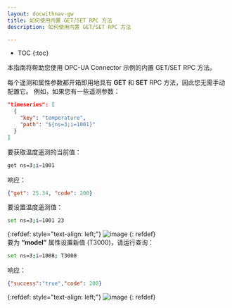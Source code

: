 ```yaml
---
layout: docwithnav-gw
title: 如何使用内置 GET/SET RPC 方法
description: 如何使用内置 GET/SET RPC 方法

---
```


* TOC
{:toc}


本指南将帮助您使用 OPC-UA Connector 示例的内置 GET/SET RPC 方法。


每个遥测和属性参数都开箱即用地具有 **GET** 和 **SET** RPC 方法，因此您无需手动配置它。
例如，如果您有一些遥测参数：
```json
"timeseries": [
  {
    "key": "temperature",
    "path": "${ns=3;i=1001}"
  }
]
```
要获取温度遥测的当前值：
```bash
get ns=3;i=1001
```
响应：
```json
{"get": 25.34, "code": 200}
```

要设置温度遥测值：
```bash
set ns=3;i=1001 23
```

{:refdef: style="text-align: left;"}
![image](/images/gateway/gateway-opc-ua-rpc-1.png)
{: refdef}
<br>
要为 **“model”** 属性设置新值 (T3000)，请运行查询：
```bash
set ns=3;i=1008; T3000
```

响应：
```json
{"success":"true","code": 200}
```

{:refdef: style="text-align: left;"}
![image](/images/gateway/gateway-opc-ua-rpc-2.png)
{: refdef}